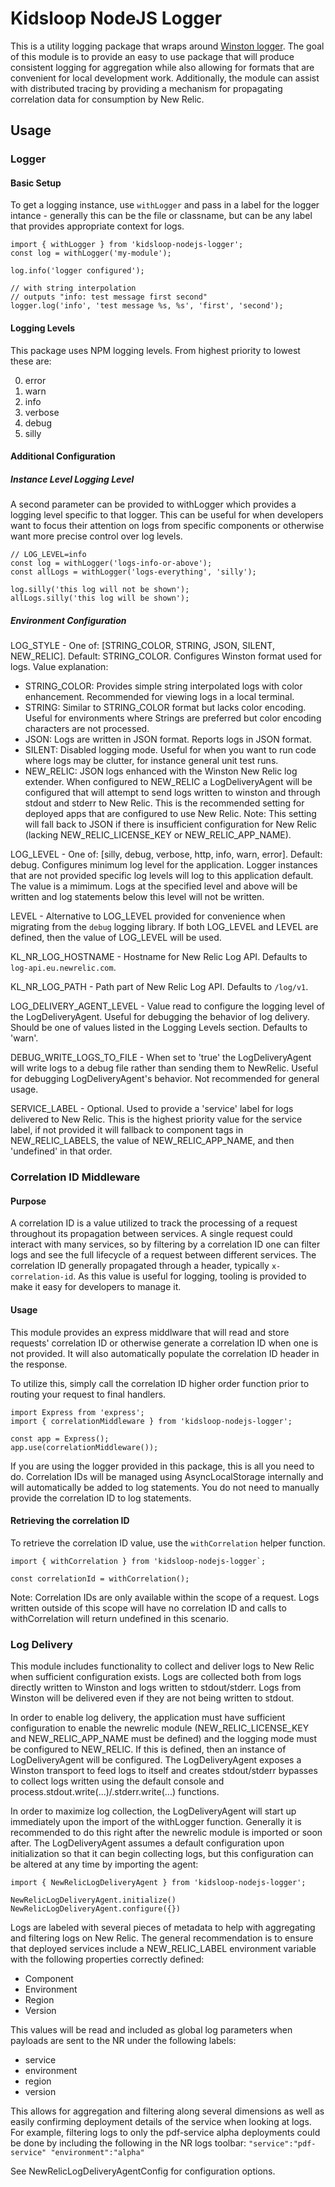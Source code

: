 # Kidsloop NodeJS Logger

This is a utility logging package that wraps around [Winston logger](https://github.com/winstonjs/winston). The goal of this module is to provide an easy to use package that will produce consistent logging for aggregation while also allowing for formats that are convenient for local development work. Additionally, the module can assist with distributed tracing by providing a mechanism for propagating correlation data for consumption by New Relic.

## Usage

### Logger

#### Basic Setup
To get a logging instance, use `withLogger` and pass in a label for the logger intance - generally this can be the file or classname, but can be any label that provides appropriate context for logs.

```
import { withLogger } from 'kidsloop-nodejs-logger';
const log = withLogger('my-module');

log.info('logger configured');

// with string interpolation
// outputs "info: test message first second"
logger.log('info', 'test message %s, %s', 'first', 'second');
```

#### Logging Levels
This package uses NPM logging levels.  From highest priority to lowest these are:

0. error
1. warn
2. info
3. verbose
4. debug
5. silly

#### Additional Configuration
##### Instance Level Logging Level
A second parameter can be provided to withLogger which provides a logging level specific to that logger. This can be useful for when developers want to focus their attention on logs from specific components or otherwise want more precise control over log levels.

```
// LOG_LEVEL=info
const log = withLogger('logs-info-or-above');
const allLogs = withLogger('logs-everything', 'silly');

log.silly('this log will not be shown');
allLogs.silly('this log will be shown');
```

##### Environment Configuration
LOG_STYLE - One of: [STRING_COLOR, STRING, JSON, SILENT, NEW_RELIC]. Default: STRING_COLOR. Configures Winston format used for logs. Value explanation:

* STRING_COLOR: Provides simple string interpolated logs with color enhancement. Recommended for viewing logs in a local terminal.
* STRING: Similar to STRING_COLOR format but lacks color encoding. Useful for environments where Strings are preferred but color encoding characters are not processed.
* JSON: Logs are written in JSON format. Reports logs in JSON format.
* SILENT: Disabled logging mode. Useful for when you want to run code where logs may be clutter, for instance general unit test runs.
* NEW_RELIC: JSON logs enhanced with the Winston New Relic log extender. When configured to NEW_RELIC a LogDeliveryAgent will be configured that will attempt to send logs written to winston and through stdout and stderr to New Relic. This is the recommended setting for deployed apps that are configured to use New Relic. Note: This setting will fall back to JSON if there is insufficient configuration for New Relic (lacking NEW_RELIC_LICENSE_KEY or NEW_RELIC_APP_NAME).


LOG_LEVEL - One of: [silly, debug, verbose, http, info, warn, error]. Default: debug. Configures minimum log level for the application. Logger instances that are not provided specific log levels will log to this application default. The value is a mimimum. Logs at the specified level and above will be written and log statements below this level will not be written.

LEVEL - Alternative to LOG_LEVEL provided for convenience when migrating from the `debug` logging library. If both LOG_LEVEL and LEVEL are defined, then the value of LOG_LEVEL will be used.

KL_NR_LOG_HOSTNAME - Hostname for New Relic Log API. Defaults to `log-api.eu.newrelic.com`.

KL_NR_LOG_PATH - Path part of New Relic Log API. Defaults to `/log/v1`.

LOG_DELIVERY_AGENT_LEVEL - Value read to configure the logging level of the LogDeliveryAgent. Useful for debugging the behavior of log delivery. Should be one of values listed in the Logging Levels section. Defaults to 'warn'.

DEBUG_WRITE_LOGS_TO_FILE - When set to 'true' the LogDeliveryAgent will write logs to a debug file rather than sending them to NewRelic. Useful for debugging LogDeliveryAgent's behavior. Not recommended for general usage.

SERVICE_LABEL - Optional. Used to provide a 'service' label for logs delivered to New Relic.  This is the highest priority value for the service label, if not provided it will fallback to component tags in NEW_RELIC_LABELS, the value of NEW_RELIC_APP_NAME, and then 'undefined' in that order.

### Correlation ID Middleware

#### Purpose
A correlation ID is a value utilized to track the processing of a request throughout its propagation between services. A single request could interact with many services, so by filtering by a correlation ID one can filter logs and see the full lifecycle of a request between different services. The correlation ID generally propagated through a header, typically `x-correlation-id`. As this value is useful for logging, tooling is provided to make it easy for developers to manage it.

#### Usage

This module provides an express middlware that will read and store requests' correlation ID or otherwise generate a correlation ID when one is not provided. It will also automatically populate the correlation ID header in the response.

To utilize this, simply call the correlation ID higher order function prior to routing your request to final handlers.

```
import Express from 'express';
import { correlationMiddleware } from 'kidsloop-nodejs-logger';

const app = Express();
app.use(correlationMiddleware());
```

If you are using the logger provided in this package, this is all you need to do. Correlation IDs will be managed using AsyncLocalStorage internally and will automatically be added to log statements. You do not need to manually provide the correlation ID to log statements.

#### Retrieving the correlation ID

To retrieve the correlation ID value, use the `withCorrelation` helper function.

```
import { withCorrelation } from 'kidsloop-nodejs-logger`;

const correlationId = withCorrelation();
```

Note: Correlation IDs are only available within the scope of a request. Logs written outside of this scope will have no correlation ID and calls to withCorrelation will return undefined in this scenario.


### Log Delivery
This module includes functionality to collect and deliver logs to New Relic when sufficient configuration exists. Logs are collected both from logs directly written to Winston and logs written to stdout/stderr. Logs from Winston will be delivered even if they are not being written to stdout.

In order to enable log delivery, the application must have sufficient configuration to enable the newrelic module (NEW_RELIC_LICENSE_KEY and NEW_RELIC_APP_NAME must be defined) and the logging mode must be configured to NEW_RELIC. If this is defined, then an instance of LogDeliveryAgent will be configured. The LogDeliveryAgent exposes a Winston transport to feed logs to itself and creates stdout/stderr bypasses to collect logs written using the default console and process.stdout.write(...)/.stderr.write(...) functions.

In order to maximize log collection, the LogDeliveryAgent will start up immediately upon the import of the withLogger function. Generally it is recommended to do this right after the newrelic module is imported or soon after. The LogDeliveryAgent assumes a default configuration upon initialization so that it can begin collecting logs, but this configuration can be altered at any time by importing the agent:

```
import { NewRelicLogDeliveryAgent } from 'kidsloop-nodejs-logger';

NewRelicLogDeliveryAgent.initialize()
NewRelicLogDeliveryAgent.configure({})
```

Logs are labeled with several pieces of metadata to help with aggregating and filtering logs on New Relic.  The general recommendation is to ensure that deployed services include a NEW_RELIC_LABEL environment variable with the following properties correctly defined:

* Component
* Environment
* Region
* Version

This values will be read and included as global log parameters when payloads are sent to the NR under the following labels:

* service
* environment
* region
* version

This allows for aggregation and filtering along several dimensions as well as easily confirming deployment details of the service when looking at logs. For example, filtering logs to only the pdf-service alpha deployments could be done by including the following in the NR logs toolbar: `"service":"pdf-service" "environment":"alpha"`

See NewRelicLogDeliveryAgentConfig for configuration options.